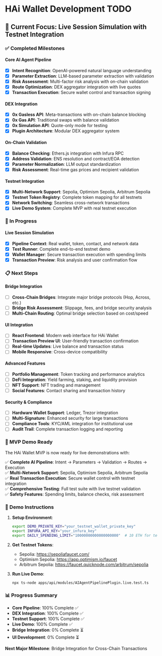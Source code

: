 # HAi Wallet Development TODO

## 🎯 Current Focus: Live Session Simulation with Testnet Integration

### ✅ Completed Milestones

#### Core AI Agent Pipeline
- [x] **Intent Recognition**: OpenAI-powered natural language understanding
- [x] **Parameter Extraction**: LLM-based parameter extraction with validation
- [x] **Risk Assessment**: Multi-factor risk analysis with on-chain validation
- [x] **Route Optimization**: DEX aggregator integration with live quotes
- [x] **Transaction Execution**: Secure wallet control and transaction signing

#### DEX Integration
- [x] **0x Gasless API**: Meta-transactions with on-chain balance blocking
- [x] **0x Gas API**: Traditional swaps with balance validation
- [x] **0x Simulation API**: Quote-only mode for testing
- [x] **Plugin Architecture**: Modular DEX aggregator system

#### On-Chain Validation
- [x] **Balance Checking**: Ethers.js integration with Infura RPC
- [x] **Address Validation**: ENS resolution and contract/EOA detection
- [x] **Parameter Normalization**: LLM output standardization
- [x] **Risk Assessment**: Real-time gas prices and recipient validation

#### Testnet Integration
- [x] **Multi-Network Support**: Sepolia, Optimism Sepolia, Arbitrum Sepolia
- [x] **Testnet Token Registry**: Complete token mapping for all testnets
- [x] **Network Switching**: Seamless cross-network transactions
- [x] **Live Demo System**: Complete MVP with real testnet execution

### 🔄 In Progress

#### Live Session Simulation
- [x] **Pipeline Context**: Real wallet, token, contact, and network data
- [x] **Test Runner**: Complete end-to-end testnet demo
- [x] **Wallet Manager**: Secure transaction execution with spending limits
- [x] **Transaction Preview**: Risk analysis and user confirmation flow

### 📋 Next Steps

#### Bridge Integration
- [ ] **Cross-Chain Bridges**: Integrate major bridge protocols (Hop, Across, etc.)
- [ ] **Bridge Risk Assessment**: Slippage, fees, and bridge security analysis
- [ ] **Multi-Chain Routing**: Optimal bridge selection based on cost/speed

#### UI Integration
- [ ] **React Frontend**: Modern web interface for HAi Wallet
- [ ] **Transaction Preview UI**: User-friendly transaction confirmation
- [ ] **Real-time Updates**: Live balance and transaction status
- [ ] **Mobile Responsive**: Cross-device compatibility

#### Advanced Features
- [ ] **Portfolio Management**: Token tracking and performance analytics
- [ ] **DeFi Integration**: Yield farming, staking, and liquidity provision
- [ ] **NFT Support**: NFT trading and management
- [ ] **Social Features**: Contact sharing and transaction history

#### Security & Compliance
- [ ] **Hardware Wallet Support**: Ledger, Trezor integration
- [ ] **Multi-Signature**: Enhanced security for large transactions
- [ ] **Compliance Tools**: KYC/AML integration for institutional use
- [ ] **Audit Trail**: Complete transaction logging and reporting

### 🚀 MVP Demo Ready

The HAi Wallet MVP is now ready for live demonstrations with:

✅ **Complete AI Pipeline**: Intent → Parameters → Validation → Routes → Execution  
✅ **Multi-Network Support**: Sepolia, Optimism Sepolia, Arbitrum Sepolia  
✅ **Real Transaction Execution**: Secure wallet control with testnet integration  
✅ **Comprehensive Testing**: Full test suite with live testnet validation  
✅ **Safety Features**: Spending limits, balance checks, risk assessment  

### 🎯 Demo Instructions

1. **Setup Environment**:
   ```bash
   export DEMO_PRIVATE_KEY="your_testnet_wallet_private_key"
   export INFURA_API_KEY="your_infura_key"
   export DAILY_SPENDING_LIMIT="10000000000000000000"  # 10 ETH for testnets
   ```

2. **Get Testnet Tokens**:
   - Sepolia: https://sepoliafaucet.com/
   - Optimism Sepolia: https://app.optimism.io/faucet
   - Arbitrum Sepolia: https://faucet.quicknode.com/arbitrum/sepolia

3. **Run Live Demo**:
   ```bash
   npx ts-node apps/api/modules/AIAgentPipelinePlugin.live.test.ts
   ```

### 📊 Progress Summary

- **Core Pipeline**: 100% Complete ✅
- **DEX Integration**: 100% Complete ✅
- **Testnet Support**: 100% Complete ✅
- **Live Demo**: 100% Complete ✅
- **Bridge Integration**: 0% Complete ⏳
- **UI Development**: 0% Complete ⏳

**Next Major Milestone**: Bridge Integration for Cross-Chain Transactions 